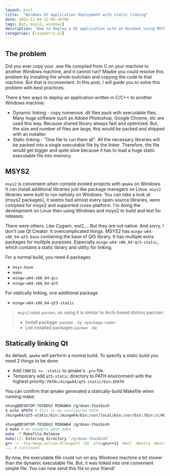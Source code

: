```yaml
---
layout: post
title:  "Windows Qt application deployment with static linking"
date: 2022-11-04 12:00 +0700
tags: [qt, msys2, windows]
description: 'How to deploy a Qt application with on Windows using MSYS2.'
categories: [raspberry-pi]
---
```


## The problem

Did you ever copy your .exe file compiled from C on your machine to another
Windows machine, and it cannot run? Maybe you could resolve this problem by
installing the whole toolchain and copying the code to that machine. But that is
inconvenient. In this post, I will guide you to solve this problem with best
practices.

There a two ways to deploy an application written in C/C++ to another Windows machine:

- Dynamic linking - copy numerous .dll files pack with executable files. Many
  huge software such as Adobe Photoshop, Google Chrome, etc are used this way.
  Because shared library always fast and optimized. But, the size and number of
  files are large, this would be packed and shipped with an installer.
- Static linking - "One file to run them all". All the necessary libraries will
  be packed into a single executable file by the linker. Therefore, the file would
  get bigger and quite slow because it has to load a huge static executable
  file into memory.

## MSYS2

`msys2` is convenient when compile existed projects with `qmake` on Windows. It
can install additional libraries just like package managers on Linux. `msys2`
libraries were built to run natively on Windows. You can take a look at [msys2
packages], it seems had almost every open-source libraries, were compiled for
msys2 and supported cross-platform. I'm doing the development on Linux then
using Windows and msys2 to build and test for releases. 

There were others. Like Cygwin, wsl2,... But they are not native. And sorry, I
don't use Qt Creator. It overcomplicated things. MSYS2 has
`mingw-w64-x86_64-qt5-base` containing the base of Qt5 library. It has multiple
extra packages for multiple purposes. Especially `mingw-w64-x86_64-qt5-static`,
which contains a static library and utility for linking.

For a normal build, you need 4 packages

- `msys-base` 
- `make`
- `mingw-w64-x86_64-gcc`
- `mingw-w64-x86_64-qt5`

For statically linking, one additional package

- `mingw-w64-x86_64-qt5-static`

> `msys2` uses `pacman`, so using it is similar to Arch-based distros pacman
>
> - Install package: `pacman -Sy <package-name>`
> - List installed packages `pacman -Qe`

## Statically linking Qt

As default, `qmake` will perform a normal build. To specify a static build you need 2 things to be done:

- Add `CONFIG += -static` to qmake's `.pro` file.
- Temporary add `qt5-static` directory to PATH environment with the highest priority: `PATH=/mingw64/qt5-static/bin:$PATH`

You can confirm that qmake generated a statically-build Makefile when running make:

```bash
nhung@DESKTOP-7ESDEUJ MINGW64 /g/doan-thaibinh
$ echo $PATH # This is my configured PATH
/mingw64/qt5-static/bin:/mingw64/bin:/usr/local/bin:/usr/bin:/bin:/c/Windows/System32:/c/Windows:/c/Windows/System32/Wbem:/c/Windows/System32/WindowsPowerShell/v1.0/:/usr/bin/site_perl:/usr/bin/vendor_perl:/usr/bin/core_perl

nhung@DESKTOP-7ESDEUJ MINGW64 /g/doan-thaibinh
$ make # An example when make
make -f Makefile.Release
make[1]: Entering directory '/g/doan-thaibinh'
g++ -c -fno-keep-inline-dllexport -O2 -std=gnu++11 -Wall -Wextra -Wextra -ffunction-sections -fdata-sections -fexceptions -mthreads -DUNICODE -D_UNICODE -DWIN32 -DMINGW_HAS_SECURE_API=1 -DQT_NO_DEBUG -DQT_CHARTS_LIB -DQT_WIDGETS_LIB -DQT_QUICK_LIB -DQT_GUI_LIB -DQT_QMLMODELS_LIB -DQT_QML_LIB -DQT_NETWORK_LIB -DQT_CORE_LIB -DQT_NEEDS_QMAIN -I. -IC:/msys64/mingw64/qt5-static/include -IC:/msys64/mingw64/qt5-static/include/QtCharts -IC:/msys64/mingw64/qt5-static/include/QtWidgets -IC:/msys64/mingw64/qt5-static/include/QtQuick -IC:/msys64/mingw64/qt5-static/include/QtGui -IC:/msys64/mingw64/qt5-static/include/QtQmlModels -IC:/msys64/mingw64/qt5-static/include/QtQml -IC:/msys64/mingw64/qt5-static/include/QtNetwork -IC:/msys64/mingw64/qt5-static/include/QtCore -Ibuild/moc -I/include -IC:/msys64/mingw64/qt5-static/share/qt5/mkspecs/win32-g++  -o build/obj/main.o main.cpp
... # Continued

```

By now, the executable file could run on any Windows machine a bit slower than
the dynamic executable file. But, it was linked into one convenient simple file.
You can now send this file to your friend!
